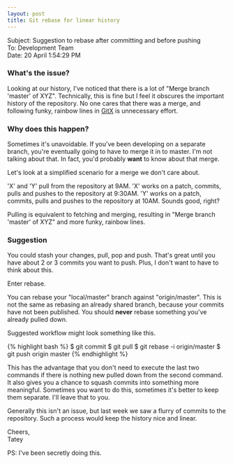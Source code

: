 ```yaml
---
layout: post
title: Git rebase for linear history
---
```


Subject: Suggestion to rebase after committing and before pushing  
To: Development Team  
Date: 20 April 1:54:29 PM

### What's the issue?

Looking at our history, I've noticed that there is a lot of "Merge branch 'master' of XYZ". Technically, this is fine but I feel it obscures the important history of the repository. No one cares that there was a merge, and following funky, rainbow lines in [GitX](http://gitx.frim.nl/) is unnecessary effort.

### Why does this happen?

Sometimes it's unavoidable. If you've been developing on a separate branch, you're eventually going to have to merge it in to master. I'm not talking about that. In fact, you'd probably **want** to know about that merge. 

Let's look at a simplified scenario for a merge we don't care about.

'X' and 'Y' pull from the repository at 9AM. 'X' works on a patch, commits, pulls and pushes to the repository at 9:30AM. 'Y' works on a patch, commits, pulls and pushes to the repository at 10AM. Sounds good, right?

Pulling is equivalent to fetching and merging, resulting in "Merge branch 'master' of XYZ" and more funky, rainbow lines.

### Suggestion

You could stash your changes, pull, pop and push. That's great until you have about 2 or 3 commits you want to push. Plus, I don't  want to have to think about this.

Enter rebase.

You can rebase your "local/master" branch against "origin/master". This is not the same as rebasing an already shared branch, because your commits have not been published. You should __never__ rebase something you've already pulled down.

Suggested workflow might look something like this.

{% highlight bash %}
$ git commit
$ git pull
$ git rebase -i origin/master
$ git push origin master
{% endhighlight %}

This has the advantage that you don't need to execute the last two commands if there is nothing new pulled down from the second command. It also gives you a chance to squash commits into something more meaningful. Sometimes you want to do this, sometimes it's better to keep them separate. I'll leave that to you.

Generally this isn't an issue, but last week we saw a flurry of commits to the repository. Such a process would keep the history nice and linear.

Cheers,  
Tatey

PS: I've been secretly doing this.
